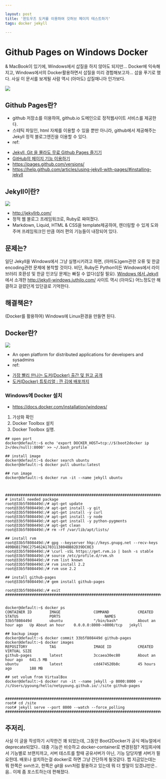 ```yaml
---

layout: post
title: '윈도우즈 도커를 이용하여 깃허브 페이지 테스트하기'
tags: docker jekyll

---
```


# Github Pages on Windows Docker


& MacBook이 있기에, Windows에서 삽질을 하지 않아도 되지만... Docker에 익숙해지고, Windows에서의 Docker활용하면서 삽질을 미리 경험해보고자... 삽을 푸기로 했다. 사실 이 문서를 보게될 사람 역시 (아마도) 삽질매니아 인가보다.


![](http://www.newsm.com/news/photo/200812/1106_2264_4956.jpg)

## Github Pages란?
* github 저장소를 이용하여, github.io 도메인으로 정적웹사이트 서비스를 제공한다.
* 스테틱 파일인, html 자체를 이용할 수 있을 뿐만 아니라, github에서 제공해주는 Jekyll 정적 블로그엔진을 이용할 수 있다.
* ref:
 - [Jekyll, Git 을 몰라도 무료 Github Pages 즐기기](http://ilmol.com/2015/01/Jekyll,Git%20%EC%9D%84%20%EB%AA%B0%EB%9D%BC%EB%8F%84%20%EB%AC%B4%EB%A3%8C%20Github%20Pages%20%EC%A6%90%EA%B8%B0%EA%B8%B0.html)
 - [GitHub의 페이지 기능 이용하기](https://dogfeet.github.io/articles/2012/github-pages.html)
 - https://pages.github.com/versions/
 - https://help.github.com/articles/using-jekyll-with-pages/#installing-jekyll

## Jekyll이란?
![](https://jekyllrb.com/img/logo-2x.png)

* http://jekyllrb.com/
* 정적 웹 블로그 프레임워크로, Ruby로 짜여졌다.
* Markdown, Liquid, HTML & CSS을 template제공하여, 렌더링할 수 있게 도와주며 프레임워크인 만큼 여러 편의 기능들이 내장되어 있다.



## 문제는?
일단 Jekyll을 Windows에서 그냥 실행시키려고 하면, (아마도)gem관련 오류 및 한글 encoding관련 문제에 봉착할 것이다.
 비단, Ruby든 Python이든 Windows에서 라이브러리 호환성 및 한글 인코딩 문제는 빠질 수 없다(삽질 필요).
 [Windows 에서 Jekyll](http://jekyllrb-ko.github.io/docs/windows/)에서 소개한 http://jekyll-windows.juthilo.com/ 사이트 역시 (아마도) 어느정도만 해결하고 걸렸던게 있던걸로 기억한다.



## 해결책은?
(Docker를 활용하여) Windows에 Linux환경을 만들면 된다.



## Docker란?
![](https://www.docker.com/sites/all/themes/docker/assets/images/logo.png)

* An open platform for distributed applications for developers and sysadmins
* ref:
 - [가장 빨리 만나는 도커(Docker) 출간 및 원고 공개](http://pyrasis.com/private/2014/11/30/publish-docker-for-the-really-impatient-book)
 - [도커(Docker) 튜토리얼 : 깐 김에 배포까지](http://blog.nacyot.com/articles/2014-01-27-easy-deploy-with-docker/)

### Windows에 Docker 설치
* https://docs.docker.com/installation/windows/

1. 가상화 확인
2. Docker Toolbox 설치
3. Docker Toolbox 실행.

```
## open port
docker@default:~$ echo 'export DOCKER_HOST=tcp://$(boot2docker ip 2>/dev/null):8000' >> ~/.bash_profile

## install image
docker@default:~$ docker search ubuntu
docker@default:~$ docker pull ubuntu:latest

## run image
docker@default:~$ docker run -it --name jekyll ubuntu 



##########################################################################
# install needed package
root@33b5f808449d:/# apt-get update 
root@33b5f808449d:/# apt-get install -y git
root@33b5f808449d:/# apt-get install -y curl
root@33b5f808449d:/# apt-get install -y node
root@33b5f808449d:/# apt-get install -y python-pygments 
root@33b5f808449d:/# apt-get clean
root@33b5f808449d:/# rm -rf /var/lib/apt/lists/

## install rvm
root@33b5f808449d:/# gpg --keyserver hkp://keys.gnupg.net --recv-keys 409B6B1796C275462A1703113804BB82D39DC0E3
root@33b5f808449d:/# \curl -sSL https://get.rvm.io | bash -s stable
root@33b5f808449d:/# source /etc/profile.d/rvm.sh
root@33b5f808449d:/# rvm list known
root@33b5f808449d:/# rvm install 2.2
root@33b5f808449d:/# rvm use 2.2

## install github-pages
root@33b5f808449d:/# gem install github-pages

root@33b5f808449d:/# exit
##########################################################################


docker@default:~$ docker ps
CONTAINER ID        IMAGE               COMMAND             CREATED             STATUS              PORTS                    NAMES
33b5f808449d        ubuntu              "/bin/bash"         About an hour ago   Up About an hour    0.0.0.0:8000->8000/tcp   jekyll

## backup image
docker@default:~$ docker commit 33b5f808449d github-pages
docker@default:~$ docker images
REPOSITORY          TAG                 IMAGE ID            CREATED             VIRTUAL SIZE
github-pages        latest              3ccaea30ec80        About an hour ago   641.5 MB
ubuntu              latest              cdd474520b8c        45 hours ago        188 MB

## set volum from VirtualBox
docker@default:~$ docker run -it --name jekyll -p 8000:8000 -v /c/Users/pyoung/hello/netpyoung.github.io/:/site github-pages


##########################################################################
root# cd /site
root# jekyll serve --port 8000 --watch --force_polling
##########################################################################
```



## 주저리.
사실 이 글을 작성하기 시작한건 꽤 되었는데, 그동안 Boot2Docker가 공식 메뉴얼에서 deprecate되었다.. 대충 기능은 비슷하고 docker-container로 변경된점?
게임회사에서 기능별로 브랜치까고, 서버 테스트를 할때 공유서버가 아닌, 기능 담당자별 서버가 필요한데. 배포나 설치하는걸 docker로 하면 그냥 간단하게 될것같다.
쩝 지금있는데는 뭐 한쪽은 svn쓰고, 한쪽은 git을 svn처럼 활용하고 있는데 뭐 더 할말이 있겠냐만은..
음.. 이제 좀 포스트하는데 편해졌다.
